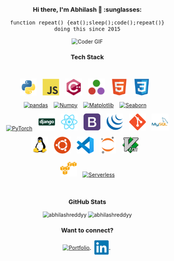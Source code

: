 
<!--
**abhilashreddyy/abhilashreddyy** is a ✨ _special_ ✨ repository because its `README.md` (this file) appears on your GitHub profile.

Here are some ideas to get you started:

- 🔭 I’m currently working on ...
- 🌱 I’m currently learning ...
- 👯 I’m looking to collaborate on ...
- 🤔 I’m looking for help with ...
- 💬 Ask me about ...
- 📫 How to reach me: ...
- 😄 Pronouns: ...
- ⚡ Fun fact: ...
-->

<h3 align="center">Hi there, I'm Abhilash 👋 :sunglasses:</h3>

<p align="center">
  <samp>
    function repeat() {eat();sleep();code();repeat()}<br />
    doing this since 2015
  </samp>
  <br/><br/>
  <img src="https://media.giphy.com/media/iIqmM5tTjmpOB9mpbn/giphy.gif" alt="Coder GIF" height="300">
<!--   <img src="https://media.giphy.com/media/SWoSkN6DxTszqIKEqv/giphy.gif" alt="Coder GIF" height="300"> -->
  <!-- <img src="https://media.giphy.com/media/836HiJc7pgzy8iNXCn/giphy.gif" alt="Coder GIF" /> -->
  <br/>
</p>

<h3 align="center">Tech Stack</h3>
<br />

<p align="center">
  <a href="https://www.python.org/"><img alt="Python" title ="Python" width="45px" src="https://raw.githubusercontent.com/devicons/devicon/9f4f5cdb393299a81125eb5127929ea7bfe42889/icons/python/python-original.svg" /></a>&nbsp;&nbsp;&nbsp;
  <a href="https://developer.mozilla.org/en-US/docs/Web/JavaScript"><img alt="Javascript" title ="Java Script" width="45px" src="https://raw.githubusercontent.com/devicons/devicon/9f4f5cdb393299a81125eb5127929ea7bfe42889/icons/javascript/javascript-original.svg" /></a>&nbsp;&nbsp;&nbsp;
  <a href="http://www.cplusplus.com/doc/tutorial/"><img alt="C++" title ="C++" width="45px" src="https://raw.githubusercontent.com/devicons/devicon/9f4f5cdb393299a81125eb5127929ea7bfe42889/icons/cplusplus/cplusplus-original.svg" /></a>&nbsp;&nbsp;&nbsp;
  <a href="https://julialang.org/"><img alt="Julia" width="45px" title ="Julia language" src="https://raw.githubusercontent.com/devicons/devicon/9f4f5cdb393299a81125eb5127929ea7bfe42889/icons/julia/julia-original.svg" /></a>&nbsp;&nbsp;&nbsp;
  <a href="https://developer.mozilla.org/en-US/docs/Web/HTML"><img alt="HTML" title ="HTML" width="45px" src="https://raw.githubusercontent.com/devicons/devicon/9f4f5cdb393299a81125eb5127929ea7bfe42889/icons/html5/html5-original.svg" /></a>&nbsp;&nbsp;&nbsp;
  <a href="https://developer.mozilla.org/en-US/docs/Web/css"><img alt="CSS" title ="CSS" width="45px" src="https://raw.githubusercontent.com/devicons/devicon/9f4f5cdb393299a81125eb5127929ea7bfe42889/icons/css3/css3-original.svg" /></a>&nbsp;&nbsp;&nbsp;
</p>

<p align="center">
  <a href="https://pandas.pydata.org/"><img alt="pandas" width="45px" title ="Pandas" src="https://cdn.jsdelivr.net/gh/devicons/devicon/icons/pandas/pandas-original.svg"/></a>&nbsp;&nbsp;&nbsp;
  <a href="https://numpy.org/"><img alt="Numpy" title ="Numpy" width="45px" src="https://cdn.jsdelivr.net/gh/devicons/devicon/icons/numpy/numpy-original.svg" /></a>&nbsp;&nbsp;&nbsp;
  <a href="https://matplotlib.org/"><img alt="Matplotlib" title ="Matplotlib" width="45px" src="https://upload.wikimedia.org/wikipedia/commons/8/84/Matplotlib_icon.svg" /></a>&nbsp;&nbsp;&nbsp;
   <a href="https://seaborn.pydata.org/"><img alt="Seaborn" width="45px" title ="Seaborn" src="https://seaborn.pydata.org/_images/logo-mark-lightbg.svg" /></a>&nbsp;&nbsp;&nbsp;
  
</p>


<p align="center">
  <a href="https://pytorch.org/"><img alt="PyTorch" title ="Pytorch" width="45px" src="https://www.vectorlogo.zone/logos/pytorch/pytorch-icon.svg" /></a>&nbsp;&nbsp;&nbsp;
  <a href="https://www.djangoproject.com/"><img alt="Django" title ="Django" width="45px" src="https://raw.githubusercontent.com/devicons/devicon/9f4f5cdb393299a81125eb5127929ea7bfe42889/icons/django/django-original.svg" /></a>&nbsp;&nbsp;&nbsp;
  <a href="https://reactjs.org/"><img alt="React" title ="React" width="45px" src="https://raw.githubusercontent.com/devicons/devicon/9f4f5cdb393299a81125eb5127929ea7bfe42889/icons/react/react-original.svg" /></a>&nbsp;&nbsp;&nbsp;
  <a href="https://getbootstrap.com/"><img alt="Bootstrap" title ="Bootstrap" width="45px" src="https://raw.githubusercontent.com/github/explore/80688e429a7d4ef2fca1e82350fe8e3517d3494d/topics/bootstrap/bootstrap.png" /></a>&nbsp;&nbsp;&nbsp;
  <a href="https://jquery.com/"><img alt="jQuery" title ="JQuery" width="45px" src="https://raw.githubusercontent.com/devicons/devicon/9f4f5cdb393299a81125eb5127929ea7bfe42889/icons/jquery/jquery-original.svg" /></a>&nbsp;&nbsp;&nbsp;
  <a href="https://git-scm.com/"><img alt="Git" title ="GitHub" width="45px" src="https://raw.githubusercontent.com/devicons/devicon/9f4f5cdb393299a81125eb5127929ea7bfe42889/icons/git/git-original.svg" /></a>&nbsp;&nbsp;&nbsp;
  <a href="https://www.mysql.com/"><img alt="MySQL" title ="MySQL" width="45px" src="https://raw.githubusercontent.com/devicons/devicon/9f4f5cdb393299a81125eb5127929ea7bfe42889/icons/mysql/mysql-original-wordmark.svg" /></a>
</p>

<p align="center">
  <a href="https://www.linux.org/"><img alt="Linux" width="45px" title ="Linux" src="https://raw.githubusercontent.com/devicons/devicon/9f4f5cdb393299a81125eb5127929ea7bfe42889/icons/linux/linux-original.svg" /></a>&nbsp;&nbsp;&nbsp;
  <a href="https://ubuntu.com/"><img alt="Ubuntu" width="45px" title ="Ubuntu" src="https://raw.githubusercontent.com/github/explore/80688e429a7d4ef2fca1e82350fe8e3517d3494d/topics/ubuntu/ubuntu.png" /></a>&nbsp;&nbsp;&nbsp;
  <a href="https://code.visualstudio.com/"><img alt="Visual Studio Code" width="45px" title ="Visual Studio Code" src="https://raw.githubusercontent.com/github/explore/80688e429a7d4ef2fca1e82350fe8e3517d3494d/topics/visual-studio-code/visual-studio-code.png" /></a>&nbsp;&nbsp;&nbsp;
  <a href="https://jupyter.org/"><img alt="Jupyter Notebook" width="45px" title ="Jupyter Notebook" src="https://raw.githubusercontent.com/devicons/devicon/9f4f5cdb393299a81125eb5127929ea7bfe42889/icons/jupyter/jupyter-original.svg" /></a>&nbsp;&nbsp;&nbsp;
  <a href="https://www.vim.org/"><img alt="Vim" title ="Vim" width="45px" src="https://raw.githubusercontent.com/devicons/devicon/9f4f5cdb393299a81125eb5127929ea7bfe42889/icons/vim/vim-original.svg" /></a>&nbsp;&nbsp;&nbsp;
</p>

<p align="center">
  <a href="https://aws.amazon.com/"><img alt="AWS" width="45px" title ="AWS Deployment" src="https://raw.githubusercontent.com/devicons/devicon/9f4f5cdb393299a81125eb5127929ea7bfe42889/icons/amazonwebservices/amazonwebservices-original.svg" /></a>&nbsp;&nbsp;&nbsp;
  <a href="https://www.serverless.com/"><img alt="Serverless" width="45px" title ="Serverless" src="https://www.vectorlogo.zone/logos/serverless/serverless-icon.svg" /></a>
</p>

<br />

<h3 align="center">GitHub Stats</h3>
<p align="center">


<img height="160" src="https://github-readme-stats.vercel.app/api?username=abhilashreddyy&show_icons=true&theme=react" alt="abhilashreddyy" />
  <img height="160" src="https://github-readme-streak-stats.herokuapp.com/?user=abhilashreddyy&theme=nord" alt="abhilashreddyy" />
</p>

<!--
<p align="center">
  <img src="https://komarev.com/ghpvc/?username=abhilashreddyy&color=blue&style=flat" alt="abhilashreddyy" />
</p>
<p align="center">
  <img src="https://github-profile-trophy.vercel.app/?username=abhilashreddyy&theme=nord">
</p>
-->

<h3 align="center">Want to connect?</h3>
<p align="center">
  <a href="https://abhilashreddyy.github.io/profile/">
    <img align="center" alt="Portfolio" width="50px" src="https://cdn-icons-png.flaticon.com/512/216/216221.png" title ="Personal Website" />
  </a>&nbsp;
  <a href="https://www.linkedin.com/in/yabhilashreddy/">
    <img align="center" alt="Linkedin" width="40px" src="https://raw.githubusercontent.com/devicons/devicon/9f4f5cdb393299a81125eb5127929ea7bfe42889/icons/linkedin/linkedin-original.svg" title ="Linkdin"/>
  </a>&nbsp;
</p>
